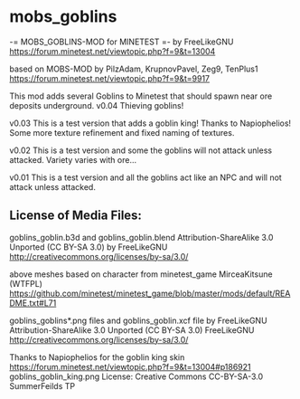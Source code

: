 # mobs_goblins

-= MOBS_GOBLINS-MOD for MINETEST =-
by FreeLikeGNU
https://forum.minetest.net/viewtopic.php?f=9&t=13004

based on MOBS-MOD by PilzAdam, KrupnovPavel, Zeg9, TenPlus1
https://forum.minetest.net/viewtopic.php?f=9&t=9917

This mod adds several Goblins to Minetest that should spawn near ore deposits underground.
v0.04 Thieving goblins!

v0.03 This is a test version that adds a goblin king! Thanks to Napiophelios!  Some more texture refinement and fixed naming of textures.

v0.02 This is a test version and some the goblins will not attack unless attacked. Variety varies with ore...

v0.01 This is a test version and all the goblins act like an NPC and will not attack unless attacked.


License of Media Files:
---------------------------------------
goblins_goblin.b3d and goblins_goblin.blend
Attribution-ShareAlike 3.0 Unported (CC BY-SA 3.0) by FreeLikeGNU
http://creativecommons.org/licenses/by-sa/3.0/

above meshes based on character from minetest_game
MirceaKitsune (WTFPL)
https://github.com/minetest/minetest_game/blob/master/mods/default/README.txt#L71

goblins_goblins*.png files and goblins_goblin.xcf file by FreeLikeGNU
Attribution-ShareAlike 3.0 Unported (CC BY-SA 3.0) FreeLikeGNU
http://creativecommons.org/licenses/by-sa/3.0/

Thanks to Napiophelios for the goblin king skin
https://forum.minetest.net/viewtopic.php?f=9&t=13004#p186921
goblins_goblin_king.png
License: Creative Commons CC-BY-SA-3.0 SummerFeilds TP
    